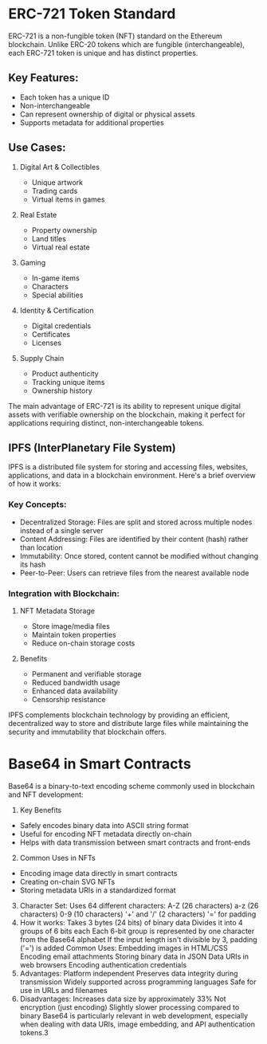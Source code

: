 
# ERC-721 Token Standard

ERC-721 is a non-fungible token (NFT) standard on the Ethereum blockchain. Unlike ERC-20 tokens which are fungible (interchangeable), each ERC-721 token is unique and has distinct properties.

## Key Features:
- Each token has a unique ID
- Non-interchangeable
- Can represent ownership of digital or physical assets
- Supports metadata for additional properties

## Use Cases:
1. Digital Art & Collectibles
   - Unique artwork
   - Trading cards
   - Virtual items in games

2. Real Estate
   - Property ownership
   - Land titles
   - Virtual real estate

3. Gaming
   - In-game items
   - Characters
   - Special abilities

4. Identity & Certification
   - Digital credentials
   - Certificates
   - Licenses

5. Supply Chain
   - Product authenticity
   - Tracking unique items
   - Ownership history

The main advantage of ERC-721 is its ability to represent unique digital assets with verifiable ownership on the blockchain, making it perfect for applications requiring distinct, non-interchangeable tokens.


## IPFS (InterPlanetary File System)

IPFS is a distributed file system for storing and accessing files, websites, applications, and data in a blockchain environment. Here's a brief overview of how it works:

### Key Concepts:
- Decentralized Storage: Files are split and stored across multiple nodes instead of a single server
- Content Addressing: Files are identified by their content (hash) rather than location
- Immutability: Once stored, content cannot be modified without changing its hash
- Peer-to-Peer: Users can retrieve files from the nearest available node

### Integration with Blockchain:
1. NFT Metadata Storage
   - Store image/media files
   - Maintain token properties
   - Reduce on-chain storage costs

2. Benefits
   - Permanent and verifiable storage
   - Reduced bandwidth usage
   - Enhanced data availability
   - Censorship resistance

IPFS complements blockchain technology by providing an efficient, decentralized way to store and distribute large files while maintaining the security and immutability that blockchain offers.

# Base64 in Smart Contracts

Base64 is a binary-to-text encoding scheme commonly used in blockchain and NFT development:

1. Key Benefits
- Safely encodes binary data into ASCII string format
- Useful for encoding NFT metadata directly on-chain
- Helps with data transmission between smart contracts and front-ends

2. Common Uses in NFTs
- Encoding image data directly in smart contracts
- Creating on-chain SVG NFTs
- Storing metadata URIs in a standardized format

3. Character Set:
Uses 64 different characters:
A-Z (26 characters)
a-z (26 characters)
0-9 (10 characters)
'+' and '/' (2 characters)
'=' for padding
4. How it works:
Takes 3 bytes (24 bits) of binary data
Divides it into 4 groups of 6 bits each
Each 6-bit group is represented by one character from the Base64 alphabet
If the input length isn't divisible by 3, padding ('=') is added
Common Uses:
Embedding images in HTML/CSS
Encoding email attachments
Storing binary data in JSON
Data URIs in web browsers
Encoding authentication credentials
5. Advantages:
Platform independent
Preserves data integrity during transmission
Widely supported across programming languages
Safe for use in URLs and filenames
6. Disadvantages:
Increases data size by approximately 33%
Not encryption (just encoding)
Slightly slower processing compared to binary
Base64 is particularly relevant in web development, especially when dealing with data URIs, image embedding, and API authentication tokens.3
